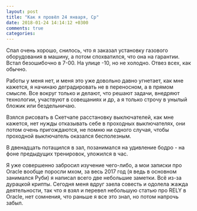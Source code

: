 ```yaml
---
layout: post
title: "Как я провёл 24 января, Ср"
date: 2018-01-24 14:14:12 +0300
comments: true
categories: 
---
```

Спал очень хорошо, снилось, что я заказал установку газового оборудования в машину, а потом спохватился, что она на гарантии. Встал безошибочно в 7-00. На улице -10, но не холодно. Отвез всех, как обычно.

Работы у меня нет, и меня это уже довольно давно угнетает, как мне кажется, я начинаю деградировать не в переносном, а в прямом смысле. Все вокруг только и делают, что решают задачи, внедряют технологии, участвуют в совещаниях и др, а я только строчу в унылый бложик или бездельничаю.

Взялся рисовать в Скетчапе расстановку выключателей, как мне кажется, нет нужды отказывать себе в проходных выключателях, они потом очень пригождаются, не помню ни одного случая, чтобы проходной выключатель оказался бесполезным.

В двенадцать потащился в зал, позанимался на удивление бодро - на фоне предыдущих тренировок, уложился в час.

Я уже совершенно забросил изучение чего-либо, а мои записки про Oracle вообще поросли мхом, за весь 2017 год (я ведь в основном занимался Руби) я написал всего две небольшие заметки. Всё из-за дурацкой крипты. Сегодня меня вдруг заела совесть и одолела жажда деятельности, так что я взял и перевел небольшую статью про RELY в Oracle, нет сомнения, что раньше я все это знал, но потом напрочь забыл. 